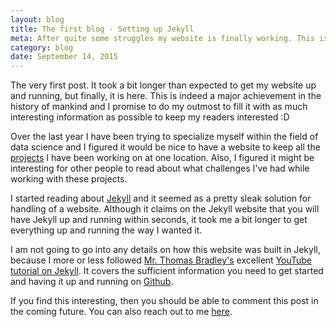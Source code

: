 ```yaml
---
layout: blog
title: The first blog - Setting up Jekyll
meta: After quite some struggles my website is finally working. This is its very first post of many to follow within R, data analysis and projects I am currently working on. Enjoy! 
category: blog
date: September 14, 2015
---
```


The very first post. It took a bit longer than expected to get my website up and running, but finally, it is here. This is indeed a major achievement in the history of mankind and I promise to do my outmost to fill it with as much interesting information as possible to keep my readers interested :D


Over the last year I have been trying to specialize myself within the field of data science and I figured it would be nice to have a website to keep all the <a href="{{site.baseurl}}/about/projects/">projects</a> I have been working on at one location. Also, I figured it might be interesting for other people to read about what challenges I've had while working with these projects.


I started reading about <a href="https://jekyllrb.com/">Jekyll</a> and it seemed as a pretty sleak solution for handling of a website. Although it claims on the Jekyll website that you will have Jekyll up and running within seconds, it took me a bit longer to get everything up and running the way I wanted it. 


I am not going to go into any details on how this website was built in Jekyll, because I more or less followed <a href="https://www.youtube.com/channel/UCj4qGjIQCZdL5nIUaoFHanA">Mr. Thomas Bradley's</a> excellent <a href="https://www.youtube.com/playlist?list=PLWjCJDeWfDdfVEcLGAfdJn_HXyM4Y7_k-">YouTube tutorial on Jekyll</a>. It covers the sufficient information you need to get started and having it up and running on <a href="https://github.com/">Github</a>.


If you find this interesting, then you should be able to comment this post in the coming future. You can also reach out to me <a href="{{site.baseurl}}/contact/">here</a>.
